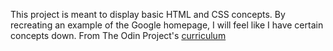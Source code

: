 This project is meant to display basic HTML and CSS concepts. By recreating an example of the Google homepage, I will feel like I have certain concepts down.
From The Odin Project's [curriculum](http://www.theodinproject.com/courses/web-development-101/lessons/html-css)